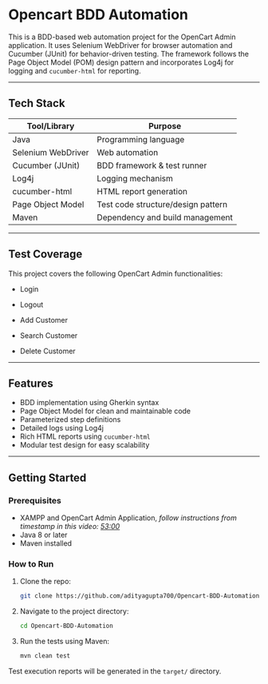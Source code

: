 # Opencart BDD Automation

This is a BDD-based web automation project for the OpenCart Admin application. It uses Selenium WebDriver for browser automation and Cucumber (JUnit) for behavior-driven testing. The framework follows the Page Object Model (POM) design pattern and incorporates Log4j for logging and `cucumber-html` for reporting.

---

## Tech Stack

| Tool/Library      | Purpose                              |
|-------------------|--------------------------------------|
| Java              | Programming language                 |
| Selenium WebDriver| Web automation                       |
| Cucumber (JUnit)  | BDD framework & test runner          |
| Log4j             | Logging mechanism                    |
| cucumber-html     | HTML report generation               |
| Page Object Model | Test code structure/design pattern   |
| Maven             | Dependency and build management      |

---

## Test Coverage
This project covers the following OpenCart Admin functionalities:

- Login

- Logout

- Add Customer

- Search Customer

- Delete Customer

---

## Features

- BDD implementation using Gherkin syntax
- Page Object Model for clean and maintainable code
- Parameterized step definitions
- Detailed logs using Log4j
- Rich HTML reports using `cucumber-html`
- Modular test design for easy scalability

---

## Getting Started

### Prerequisites
- XAMPP and OpenCart Admin Application, *follow instructions from timestamp in this video: [53:00](https://www.youtube.com/watch?v=5zfgqqPr8o8&t=3180s)*
- Java 8 or later
- Maven installed

### How to Run

1. Clone the repo:
   ```bash
   git clone https://github.com/adityagupta700/Opencart-BDD-Automation.git
   ```
2. Navigate to the project directory:
   
   ```bash
   cd Opencart-BDD-Automation
   ```
3. Run the tests using Maven:
   ```bash
   mvn clean test
   ```
Test execution reports will be generated in the `target/` directory.
